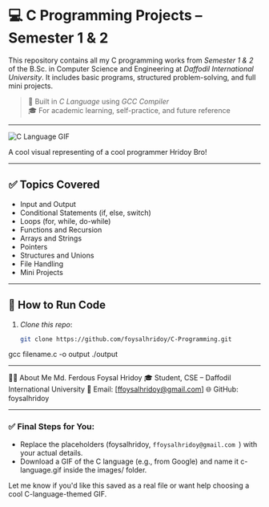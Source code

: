 # 💻 C Programming Projects – Semester 1 & 2

This repository contains all my C programming works from *Semester 1 & 2* of the B.Sc. in Computer Science and Engineering at *Daffodil International University*. It includes basic programs, structured problem-solving, and full mini projects.

> 📌 Built in *C Language* using *GCC Compiler*  
> 🎓 For academic learning, self-practice, and future reference

---

![C Language GIF](https://media4.giphy.com/media/v1.Y2lkPTc5MGI3NjExaHFzZTY3eWV3bDV3ZHZpbDJ5MnN0eW45cWVscDgzc3BuaDI5MnNtcCZlcD12MV9pbnRlcm5hbF9naWZfYnlfaWQmY3Q9Zw/pbIavlMZE7TkcVriMM/giphy.gif)

A cool visual representing of a cool programmer Hridoy Bro!

---

## ✅ Topics Covered

- Input and Output
- Conditional Statements (if, else, switch)
- Loops (for, while, do-while)
- Functions and Recursion
- Arrays and Strings
- Pointers
- Structures and Unions
- File Handling
- Mini Projects

---

## 🚀 How to Run Code

1. *Clone this repo*:
   ```bash
   git clone https://github.com/foysalhridoy/C-Programming.git
gcc filename.c -o output
./output

---

👨‍💻 About Me
Md. Ferdous Foysal Hridoy
🎓 Student, CSE – Daffodil International University
📧 Email: [ffoysalhridoy@gmail.com]
🌐 GitHub: foysalhridoy


---

### ✅ Final Steps for You:
- Replace the placeholders (foysalhridoy, `ffoysalhridoy@gmail.com `) with your actual details.
- Download a GIF of the C language (e.g., from Google) and name it c-language.gif inside the images/ folder.

Let me know if you'd like this saved as a real file or want help choosing a cool C-language-themed GIF.
